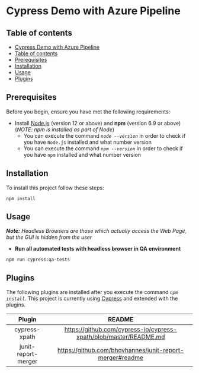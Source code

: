 # Cypress Demo with Azure Pipeline

## Table of contents

- [Cypress Demo with Azure Pipeline
](#cypress-demo-with-azure-pipeline
)
- [Table of contents](#table-of-contents)
- [Prerequisites](#prerequisites)
- [Installation](#installation)
- [Usage](#usage)
- [Plugins](#plugins)

## Prerequisites

Before you begin, ensure you have met the following requirements:

* Install [Node.js](https://nodejs.org/en/download/) (version 12 or above) and **npm** (version 6.9 or above) (*NOTE: npm is installed as part of Node*)
    - You can execute the command _`node --version`_ in order to check if you have `Node.js` installed and what number version
    - You can execute the command _`npm --version`_ in order to check if you have `npm` installed and what number version

## Installation

To install this project follow these steps:

```
npm install
```

## Usage

_**Note:** Headless Browsers are those which actually access the Web Page, but the GUI is hidden from the user_

- **Run all automated tests with headless browser in QA environment**

```
npm run cypress:qa-tests
```



## Plugins

The following plugins are installed after you execute the command _`npm install`_. This project is currently using [Cypress](https://github.com/cypress-io/cypress/blob/develop/README.md) and extended with the plugins.

|Plugin|README|
|:------:|:------:|
| cypress-xpath | https://github.com/cypress-io/cypress-xpath/blob/master/README.md |
| junit-report-merger | https://github.com/bhovhannes/junit-report-merger#readme |
